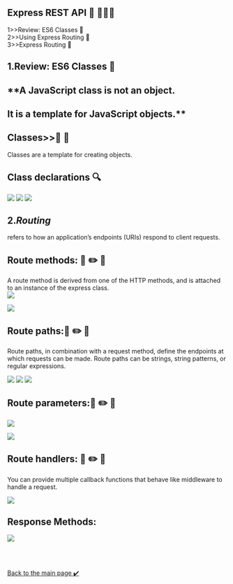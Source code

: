 ## Express REST API 👋 👩🏻‍💻 

1>>Review: ES6 Classes 👀 <br>
2>>Using Express Routing 👀 <br>
3>>Express Routing 👀 <br>


## 1.Review: ES6 Classes 👀<br>

## **A JavaScript class is not an object.

## It is a template for JavaScript objects.**

## Classes>>👀 📝 <br>
Classes are a template for creating objects.


## Class declarations 🔍
![](./assest/class1.png)
![](./assest/class.png)
![](./assest//class-2.png)

## 2.***Routing***
refers to how an application’s endpoints (URIs) respond to client requests.


## Route methods: 📝 ✏️ 📝
A route method is derived from one of the HTTP methods, and is attached to an instance of the express class.<br>
![](./assest/rout.png)

![](./assest/rout1.png)


## Route paths:📝 ✏️ 📝
Route paths, in combination with a request method, define the endpoints at which requests can be made. Route paths can be strings, string patterns, or regular expressions.

![](./assest/rout-1.png)
![](./assest//rout-2.png)
![](./assest/rout-3.png)

## Route parameters:📝 ✏️ 📝
![](./assest/rout-4.png)

![](./assest/rout-5.png)


## Route handlers: 📝 ✏️ 📝
You can provide multiple callback functions that behave like middleware to handle a request.

![](./assest/rout-6.png)


## Response Methods:
![](./assest/response.png)


<br>
<br>

[Back to the main page  ✔️](README.md)